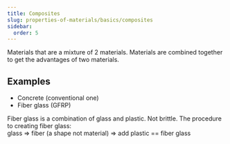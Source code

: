 ```yaml
---
title: Composites
slug: properties-of-materials/basics/composites
sidebar:
  order: 5
---
```


Materials that are a mixture of 2 materials. Materials are combined together to
get the advantages of two materials.

## Examples

- Concrete (conventional one)
- Fiber glass (GFRP)

Fiber glass is a combination of glass and plastic. Not brittle. The procedure to
creating fiber glass:  
glass => fiber (a shape not material) => add plastic == fiber glass
